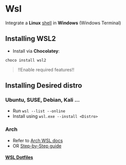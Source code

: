 # Wsl

Integrate a **Linux** [shell](bash.md) in **Windows** (Windows Terminal)

## Installing WSL2

- Install via **Chocolatey**:

```shell
choco install wsl2
```

> !!Enable required features!!

## Installing Desired **distro**

### Ubuntu, SUSE, Debian, Kali …

- Run `wsl --list --online`
- Install using `wsl.exe --install <Distro>`

### Arch

- Refer to [Arch WSL docs](https://wsldl-pg.github.io/ArchW-docs/How-to-Setup/)
- OR [Step-by-Step guide](https://www.youtube.com/watch?v=2Gv4l-BXC3E)

#### [WSL Dotfiles](https://github.com/tangentecode/wsl)
